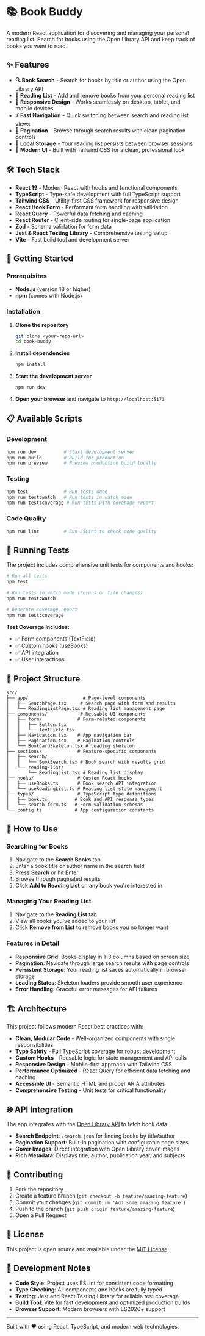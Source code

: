 # 📚 Book Buddy

A modern React application for discovering and managing your personal reading list. Search for books using the Open Library API and keep track of books you want to read.

## ✨ Features

- **🔍 Book Search** - Search for books by title or author using the Open Library API
- **📖 Reading List** - Add and remove books from your personal reading list
- **📱 Responsive Design** - Works seamlessly on desktop, tablet, and mobile devices
- **⚡ Fast Navigation** - Quick switching between search and reading list views
- **📄 Pagination** - Browse through search results with clean pagination controls
- **💾 Local Storage** - Your reading list persists between browser sessions
- **🎨 Modern UI** - Built with Tailwind CSS for a clean, professional look

## 🛠️ Tech Stack

- **React 19** - Modern React with hooks and functional components
- **TypeScript** - Type-safe development with full TypeScript support
- **Tailwind CSS** - Utility-first CSS framework for responsive design
- **React Hook Form** - Performant form handling with validation
- **React Query** - Powerful data fetching and caching
- **React Router** - Client-side routing for single-page application
- **Zod** - Schema validation for form data
- **Jest & React Testing Library** - Comprehensive testing setup
- **Vite** - Fast build tool and development server

## 🚀 Getting Started

### Prerequisites

- **Node.js** (version 18 or higher)
- **npm** (comes with Node.js)

### Installation

1. **Clone the repository**

   ```bash
   git clone <your-repo-url>
   cd book-buddy
   ```

2. **Install dependencies**

   ```bash
   npm install
   ```

3. **Start the development server**

   ```bash
   npm run dev
   ```

4. **Open your browser** and navigate to `http://localhost:5173`

## 📋 Available Scripts

### Development

```bash
npm run dev          # Start development server
npm run build        # Build for production
npm run preview      # Preview production build locally
```

### Testing

```bash
npm test             # Run tests once
npm run test:watch   # Run tests in watch mode
npm run test:coverage # Run tests with coverage report
```

### Code Quality

```bash
npm run lint         # Run ESLint to check code quality
```

## 🧪 Running Tests

The project includes comprehensive unit tests for components and hooks:

```bash
# Run all tests
npm test

# Run tests in watch mode (reruns on file changes)
npm run test:watch

# Generate coverage report
npm run test:coverage
```

**Test Coverage Includes:**

- ✅ Form components (TextField)
- ✅ Custom hooks (useBooks)
- ✅ API integration
- ✅ User interactions

## 📁 Project Structure

```
src/
├── app/                    # Page-level components
│   ├── SearchPage.tsx     # Search page with form and results
│   └── ReadingListPage.tsx # Reading list management page
├── components/            # Reusable UI components
│   ├── form/             # Form-related components
│   │   ├── Button.tsx
│   │   └── TextField.tsx
│   ├── Navigation.tsx    # App navigation bar
│   ├── Pagination.tsx    # Pagination controls
│   └── BookCardSkeleton.tsx # Loading skeleton
├── sections/             # Feature-specific components
│   ├── search/
│   │   └── BookSearch.tsx # Book search with results grid
│   └── reading-list/
│       └── ReadingList.tsx # Reading list display
├── hooks/                # Custom React hooks
│   ├── useBooks.ts       # Book search API integration
│   └── useReadingList.ts # Reading list state management
├── types/                # TypeScript type definitions
│   ├── book.ts          # Book and API response types
│   └── search-form.ts   # Form validation schemas
└── config.ts            # App configuration constants
```

## 🎯 How to Use

### Searching for Books

1. Navigate to the **Search Books** tab
2. Enter a book title or author name in the search field
3. Press **Search** or hit Enter
4. Browse through paginated results
5. Click **Add to Reading List** on any book you're interested in

### Managing Your Reading List

1. Navigate to the **Reading List** tab
2. View all books you've added to your list
3. Click **Remove from List** to remove books you no longer want

### Features in Detail

- **Responsive Grid**: Books display in 1-3 columns based on screen size
- **Pagination**: Navigate through large search results with page controls
- **Persistent Storage**: Your reading list saves automatically in browser storage
- **Loading States**: Skeleton loaders provide smooth user experience
- **Error Handling**: Graceful error messages for API failures

## 🏗️ Architecture

This project follows modern React best practices with:

- **Clean, Modular Code** - Well-organized components with single responsibilities
- **Type Safety** - Full TypeScript coverage for robust development
- **Custom Hooks** - Reusable logic for state management and API calls
- **Responsive Design** - Mobile-first approach with Tailwind CSS
- **Performance Optimized** - React Query for efficient data fetching and caching
- **Accessible UI** - Semantic HTML and proper ARIA attributes
- **Comprehensive Testing** - Unit tests for critical functionality

## 🌐 API Integration

The app integrates with the [Open Library API](https://openlibrary.org/developers/api) to fetch book data:

- **Search Endpoint**: `/search.json` for finding books by title/author
- **Pagination Support**: Built-in pagination with configurable page sizes
- **Cover Images**: Direct integration with Open Library cover images
- **Rich Metadata**: Displays title, author, publication year, and subjects

## 🤝 Contributing

1. Fork the repository
2. Create a feature branch (`git checkout -b feature/amazing-feature`)
3. Commit your changes (`git commit -m 'Add some amazing feature'`)
4. Push to the branch (`git push origin feature/amazing-feature`)
5. Open a Pull Request

## 📝 License

This project is open source and available under the [MIT License](LICENSE).

## 🔧 Development Notes

- **Code Style**: Project uses ESLint for consistent code formatting
- **Type Checking**: All components and hooks are fully typed
- **Testing**: Jest and React Testing Library for reliable test coverage
- **Build Tool**: Vite for fast development and optimized production builds
- **Browser Support**: Modern browsers with ES2020+ support

---

Built with ❤️ using React, TypeScript, and modern web technologies.

